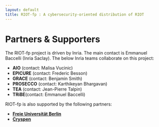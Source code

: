 ```yaml
---
layout: default
title: RIOT-fp : A cybersecurity-oriented distribution of RIOT
---
```


# Partners & Supporters

The RIOT-fp project is driven by Inria. The main contact is Emmanuel Baccelli (Inria Saclay). The below Inria teams collaborate on this project:


- **AIO** (contact: Malisa Vucinic)
- **EPICURE** (contact: Frederic Besson)
- **GRACE** (contact: Benjamin Smith)
- **PROSECCO** (contact: Karthikeyan Bhargavan)
- **TEA** (contact: Jean-Pierre Talpin)
- **TRiBE**(contact: Emmanuel Baccelli)


RIOT-fp is also supported by the following partners:

- **[Freie Universität Berlin](https://www.mi.fu-berlin.de/inf/index.html)**
- **[Cryspen](https://cryspen.com/about/)**
